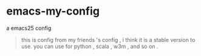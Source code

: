 # emacs-my-config
a emacs25 config 

> this is config from my friends 's config , i think it is a stable version to use.
> you can use for python , scala , w3m , and so on .

